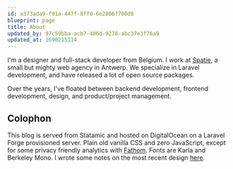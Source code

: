 ```yaml
---
id: a373ada9-f91a-447f-8ff0-6e2806f700d8
blueprint: page
title: About
updated_by: 97c59bba-acb7-406d-9278-abc37e3f76a9
updated_at: 1690215114
---
```

I'm a designer and full-stack developer from Belgium. I work at [Spatie](https://spatie.be), a small but mighty web agency in Antwerp. We specialize in Laravel development, and have released a lot of open source packages.

Over the years, I've floated between backend development, frontend development, design, and product/project management.

## Colophon

This blog is served from Statamic and hosted on DigitalOcean on a Laravel Forge provisioned server. Plain old vanilla CSS and zero JavaScript, except for some privacy friendly analytics with [Fathom](https://usefathom.com/). Fonts are Karla and Berkeley Mono. I wrote some notes on the most recent design [here](https://sebastiandedeyne.com/2022-redesign).